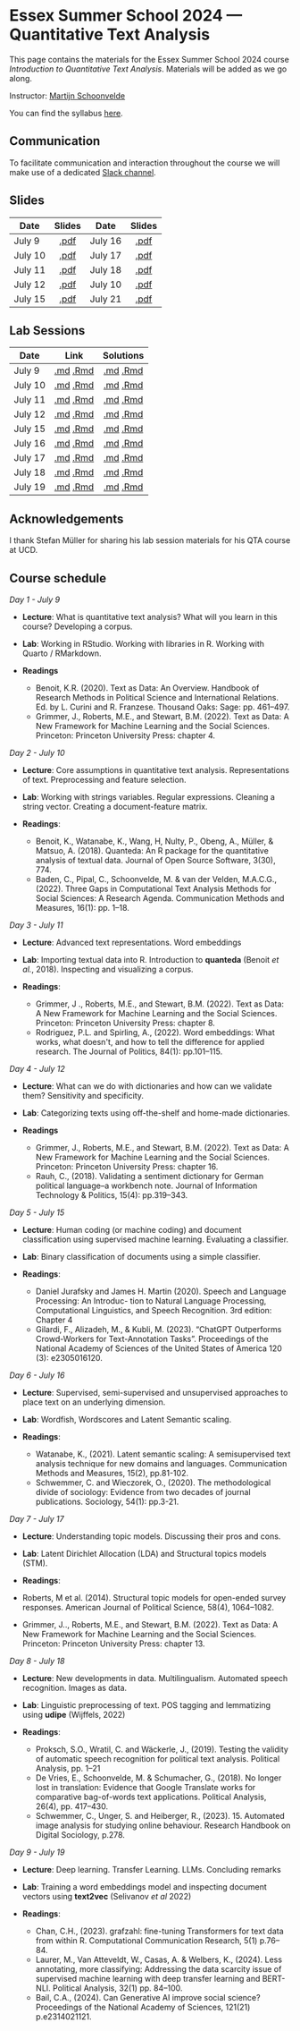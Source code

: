 # Essex Summer School 2024 — Quantitative Text Analysis

This page contains the materials for the Essex Summer School 2024 course *Introduction to Quantitative Text Analysis*. Materials will be added as we go along.

Instructor: [Martijn Schoonvelde](http://mschoonvelde.com)

You can find the syllabus [here](Syllabus_QTA.pdf).

## Communication

To facilitate communication and interaction throughout the course we will make use of a dedicated [Slack channel](https://essqta24.slack.com).

## Slides

| Date        | Slides           |  Date        | Slides           |
| ------------- |:-------------:| ------------- |:-------------:|
| July  9   | [.pdf](Slides/Slides_QTA_1.pdf)| July  16   | [.pdf]( ) |
| July  10   | [.pdf]()| July  17   | [.pdf]() |
| July  11   | [.pdf]() | July  18   | [.pdf]() |
| July  12   | [.pdf]()| July  10   |[.pdf]() |
| July  15   | [.pdf]()| July  21   | [.pdf]() |


## Lab Sessions

| Date        | Link           | Solutions           |    
| ------------- |:-------------:|:-------------:|
| July  9   |  [.md]( Lab_sessions/Day_1/Lab_Session_QTA_1.md ) [.Rmd]( Lab_sessions/Day_1/Lab_Session_QTA_1.Rmd )  | [.md]( Lab_sessions/Day_1/Lab_Session_QTA_1_Answers.md ) [.Rmd]( Lab_sessions/Day_1/Lab_Session_QTA_1_Answers.Rmd ) |
| July  10   | [.md]() [.Rmd]() | [.md]() [.Rmd]() |
| July  11   | [.md]() [.Rmd]() | [.md]() [.Rmd]() |
| July  12   | [.md]() [.Rmd]() | [.md]() [.Rmd]() |
| July  15   | [.md]() [.Rmd]() | [.md]() [.Rmd]() |
| July  16   | [.md]() [.Rmd]() | [.md]() [.Rmd]() |
| July  17   | [.md]() [.Rmd]() | [.md]() [.Rmd]() |
| July  18   | [.md]() [.Rmd]() | [.md]() [.Rmd]() |
| July  19   | [.md]() [.Rmd]() | [.md]() [.Rmd]() |

<!-- ## Flash talks

| Name        | Link           | 
| ------------- |:-------------:| 
 -->

## Acknowledgements

I thank Stefan Müller for sharing his lab session materials for his QTA course at UCD.

## Course schedule


*Day 1 - July 9*

 - **Lecture**: What is quantitative text analysis? What will you learn in this course? Developing a corpus.
 
-  **Lab**: Working in RStudio. Working with libraries in R. Working with Quarto / RMarkdown. 

- **Readings**
  - Benoit, K.R. (2020). Text as Data: An Overview. Handbook of Research Methods in Political Science and International Relations. Ed. by L. Curini and R. Franzese. Thousand Oaks: Sage: pp. 461–497.
  - Grimmer, J., Roberts, M.E., and Stewart, B.M. (2022). Text as Data: A New Framework for Machine Learning and the Social Sciences. Princeton: Princeton University Press: chapter 4.

*Day 2 - July 10*

-	**Lecture**: Core assumptions in quantitative text analysis. Representations of text. Preprocessing and feature selection.

-	**Lab**: Working with strings variables. Regular expressions. Cleaning a string vector. Creating a document-feature matrix. 

- **Readings**:
  -  Benoit, K., Watanabe, K., Wang, H, Nulty, P., Obeng, A., Müller, & Matsuo, A. (2018). Quanteda: An R package for the quantitative analysis of textual data. Journal of Open Source Software, 3(30), 774.
  - Baden, C., Pipal, C., Schoonvelde, M. & van der Velden, M.A.C.G., (2022). Three Gaps in Computational Text Analysis Methods for Social Sciences: A Research Agenda. Communication Methods and Measures, 16(1): pp. 1–18.

*Day 3 - July 11*

-	**Lecture**: Advanced text representations. Word embeddings

-	**Lab**: Importing textual data into R. Introduction to **quanteda** (Benoit _et al._, 2018). Inspecting and visualizing a corpus. 

- **Readings**:
  -  Grimmer, J ., Roberts, M.E., and Stewart, B.M. (2022). Text as Data: A New Framework for Machine Learning and the Social Sciences. Princeton: Princeton University Press: chapter 8.
  - Rodriguez, P.L. and Spirling, A., (2022). Word embeddings: What works, what doesn't, and how to tell the difference for applied research. The Journal of Politics, 84(1): pp.101–115.
  
*Day 4 - July 12*

-	**Lecture**: What can we do with dictionaries and how can we validate them? Sensitivity and specificity.

-	**Lab**: Categorizing texts using off-the-shelf and home-made dictionaries. 

- **Readings**
  - Grimmer, J., Roberts, M.E., and Stewart, B.M. (2022). Text as Data: A New Framework for Machine Learning and the Social Sciences. Princeton: Princeton University Press: chapter 16.
  - Rauh, C., (2018). Validating a sentiment dictionary for German political language–a workbench note. Journal of Information Technology & Politics, 15(4): pp.319–343.

*Day 5 - July 15*

-	**Lecture**: Human coding (or machine coding) and document classification using supervised machine learning. Evaluating a classifier.

-	**Lab**: Binary classification of documents using a simple classifier.

- **Readings**:
  - Daniel Jurafsky and James H. Martin (2020). Speech and Language Processing: An Introduc- tion to Natural Language Processing, Computational Linguistics, and Speech Recognition. 3rd edition: Chapter 4
  - Gilardi, F., Alizadeh, M., & Kubli, M. (2023). “ChatGPT Outperforms Crowd-Workers for Text-Annotation Tasks”. Proceedings of the National Academy of Sciences of the United States of America 120 (3): e2305016120.

*Day 6 - July 16*

-	**Lecture**: Supervised, semi-supervised and unsupervised approaches to place text on an underlying dimension. 

-	**Lab**: Wordfish, Wordscores and Latent Semantic scaling.

- **Readings**:

  - Watanabe, K., (2021). Latent semantic scaling: A semisupervised text analysis technique for new domains and languages. Communication Methods and Measures, 15(2), pp.81-102.
  - Schwemmer, C. and Wieczorek, O., (2020). The methodological divide of sociology: Evidence from two decades of journal publications. Sociology, 54(1): pp.3-21.

*Day 7 - July 17*

-	**Lecture**: Understanding topic models. Discussing their pros and cons. 

-	**Lab**: Latent Dirichlet Allocation (LDA) and Structural topics models (STM).

- **Readings**:
 - Roberts, M et al. (2014). Structural topic models for open-ended survey responses. American Journal of Political Science, 58(4), 1064–1082.
 - Grimmer, J.., Roberts, M.E., and Stewart, B.M. (2022). Text as Data: A New Framework for Machine Learning and the Social Sciences. Princeton: Princeton University Press: chapter 13.

*Day 8 - July 18*

-	**Lecture**: New developments in data.  Multilingualism. Automated speech recognition. Images as data.

-	**Lab**: Linguistic preprocessing of text. POS tagging and lemmatizing using **udipe** (Wijffels, 2022)

- **Readings**:
  - Proksch, S.O., Wratil, C. and Wäckerle, J., (2019). Testing the validity of automatic speech recognition for political text analysis. Political Analysis, pp. 1–21
  - De Vries, E., Schoonvelde, M. & Schumacher, G., (2018). No longer lost in translation: Evidence that Google Translate works for comparative bag-of-words text applications. Political Analysis, 26(4), pp. 417–430.
  - Schwemmer, C., Unger, S. and Heiberger, R., (2023). 15. Automated image analysis for studying online behaviour. Research Handbook on Digital Sociology, p.278.

*Day 9 - July 19*

-	**Lecture**: Deep learning. Transfer Learning. LLMs. Concluding remarks 

-	**Lab**: Training a word embeddings model and inspecting document vectors using **text2vec** (Selivanov _et al_ 2022)

- **Readings**:
   - Chan, C.H., (2023). grafzahl: fine-tuning Transformers for text data from within R. Computational Communication Research, 5(1) p.76–84.
   - Laurer, M., Van Atteveldt, W., Casas, A. & Welbers, K., (2024). Less annotating, more classifying: Addressing the data scarcity issue of supervised machine learning with deep transfer learning and BERT-NLI. Political Analysis, 32(1) pp. 84–100.
   - Bail, C.A., (2024). Can Generative AI improve social science? Proceedings of the National Academy of Sciences, 121(21) p.e2314021121.



